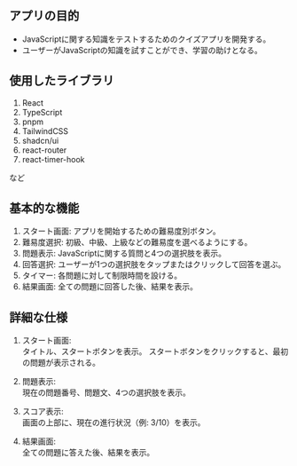 ## アプリの目的
- JavaScriptに関する知識をテストするためのクイズアプリを開発する。
- ユーザーがJavaScriptの知識を試すことができ、学習の助けとなる。

## 使用したライブラリ
1. React
2. TypeScript
3. pnpm
4. TailwindCSS
5. shadcn/ui
6. react-router
7. react-timer-hook

など

## 基本的な機能
1. スタート画面: アプリを開始するための難易度別ボタン。
2. 難易度選択: 初級、中級、上級などの難易度を選べるようにする。
3. 問題表示: JavaScriptに関する質問と4つの選択肢を表示。
4. 回答選択: ユーザーが1つの選択肢をタップまたはクリックして回答を選ぶ。
5. タイマー: 各問題に対して制限時間を設ける。
6. 結果画面: 全ての問題に回答した後、結果を表示。

## 詳細な仕様
1. スタート画面: \
タイトル、スタートボタンを表示。
スタートボタンをクリックすると、最初の問題が表示される。

2. 問題表示: \
現在の問題番号、問題文、4つの選択肢を表示。

3. スコア表示: \
画面の上部に、現在の進行状況（例: 3/10）を表示。

4. 結果画面: \
全ての問題に答えた後、結果を表示。

